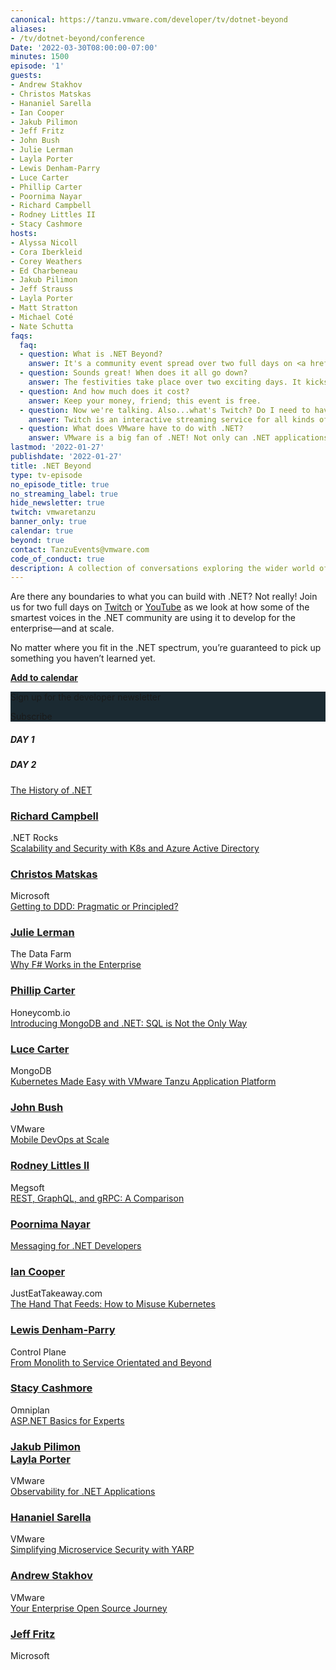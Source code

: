 ```yaml
---
canonical: https://tanzu.vmware.com/developer/tv/dotnet-beyond
aliases:
- /tv/dotnet-beyond/conference
Date: '2022-03-30T08:00:00-07:00'
minutes: 1500
episode: '1'
guests:
- Andrew Stakhov
- Christos Matskas
- Hananiel Sarella
- Ian Cooper
- Jakub Pilimon
- Jeff Fritz
- John Bush
- Julie Lerman
- Layla Porter
- Lewis Denham-Parry
- Luce Carter
- Phillip Carter
- Poornima Nayar
- Richard Campbell
- Rodney Littles II
- Stacy Cashmore
hosts:
- Alyssa Nicoll
- Cora Iberkleid
- Corey Weathers
- Ed Charbeneau
- Jakub Pilimon
- Jeff Strauss
- Layla Porter
- Matt Stratton
- Michael Coté
- Nate Schutta
faqs:
  faq:
  - question: What is .NET Beyond?
    answer: It's a community event spread over two full days on <a href="https://www.twitch.tv/vmwaretanzu">Twitch.TV</a>. Some of the smartest voices in the .NET community will come together to present and discuss how they're using .NET to develop for the enterprise, and at scale. It'll be educational for all attendees, featuring interactive, live Q&A. 
  - question: Sounds great! When does it all go down?
    answer: The festivities take place over two exciting days. It kicks off on March 30, 2022 at 10:30 AM ET/7:30 AM PT/3:30 PM GMT, and on March 31, 2022 at 4:45 AM ET/1:45 AM PT/9:45 AM GMT. It's gonna be a worldwide jam.
  - question: And how much does it cost?
    answer: Keep your money, friend; this event is free. 
  - question: Now we're talking. Also...what's Twitch? Do I need to have an account there?
    answer: Twitch is an interactive streaming service for all kinds of content. You don't need an account to watch any of the .NET Beyond talks, but you will need to sign up and log in to participate in the chat. 
  - question: What does VMware have to do with .NET?
    answer: VMware is a big fan of .NET! Not only can .NET applications be deployed to VMware Tanzu, but we're part of the .NET Foundation and support Steeltoe.io.
lastmod: '2022-01-27'
publishdate: '2022-01-27'
title: .NET Beyond
type: tv-episode
no_episode_title: true
no_streaming_label: true
hide_newsletter: true
twitch: vmwaretanzu
banner_only: true
calendar: true
beyond: true
contact: TanzuEvents@vmware.com
code_of_conduct: true
description: A collection of conversations exploring the wider world of .NET
---
```

<div id='day-1-reminder' class='p-md-5 p-3' style='display: none; width: 500px;max-width:100%;'>
<h3 class='text-white mb-3 text-center'>Add to calendar</h3>
<div class='d-flex justify-content-center'>
    <a href="https://d1fto35gcfffzn.cloudfront.net/dev-portal/NET-Beyond.ics"
      class='beyond-btn btn mr-2 mb-2 position-relative z-1'><span class="position-relative">Outlook/iCal</span></a> 
    <a href="https://www.google.com/calendar/render?action=TEMPLATE&text=.NET+Beyond&details=Join+some+of+the+smartest+voices+in+the+.NET+community+on+Twitch+as+they+come+together+to+present+and+discuss+how+they%27re+using+.NET+to+develop+for+the+enterprise+and+at+scale.%0A%0AWatch+here%3A+https%3A%2F%2Fwww.twitch.tv%2Fvmwaretanzu&dates=20220330T150000Z%2F20220331T180000Z" class='beyond-btn btn mb-2 position-relative z-1'><span class="position-relative">Google Calendar</span></a>
</div>
</div>
<div class="row mb-5">
<div class="col-lg-9 col-12 px-0 pr-lg-5">
<p class="m-0">Are there any boundaries to what you can build with .NET? Not really! Join us for two full days on <a href="https://www.twitch.tv/vmwaretanzu">Twitch</a> or <a href='https://dotnetbeyond.io/youtube'>YouTube</a> as we look at how some of the smartest voices in the .NET community are using it to develop for the enterprise—and at scale.</p><p>No matter where you fit in the .NET spectrum, you’re guaranteed to pick up something you haven’t learned yet.</p>
<p class="mb-0"><strong><a class='lightbox' href='#day-1-reminder'><i class='fa fa-calendar-check ml-0 mr-1'></i>Add to calendar</a></strong></p>
</div>
<div class="col-lg-3 col-12 mt-lg-0 mt-4 text-center p-4 newsletter-outer" style="background-color: #1B2A32">
<div class="newsletter">
  <p class="text-white mt-0">Sign up for the developer newsletter</p>
  <div class='btn beyond-btn btn-small click-to-show position-relative'><span class="position-relative">Subscribe</span></div>
  <script src="https://connect.tanzu.vmware.com/js/forms2/js/forms2.min.js"></script>
  <form id="mktoForm_1609" class="hidden float-lg-right"></form>
  <script>
    MktoForms2.setOptions({formXDPath : "/rs/pivotal/images/marketo-xdframe-relative.html"});
    MktoForms2.loadForm("https://connect.tanzu.vmware.com", "625-IUJ-009", 1609, function(form){
      form.setValues({ "Function__c": "Developer", "utm_campaign__c": "NET Beyond"  });
      form.onSuccess(function(values, followUpUrl) {
        form.getFormElem().hide();
        window.dataLayer = window.dataLayer || [];
        window.dataLayer.push({
            'event' : 'ctaSubmitted',  
            'eventCategory': 'Subscription',  
            'eventAction': 'Form Submitted',
            'eventLabel': 'Newsletter'
        });
        window.dataLayer.push({'event': 'logEvent', 'eventType': 'newsletter subscribed', 'eventProperties': {'page name': '{{ .Title }}', 'source': 'footer'} });
        sendAmplitudeEventOnLoad('newsletter subscribed', {'page name': '{{ .Title }}', 'source': 'footer', 'url path': window.location.pathname});
        $('.confirmation').show();
        return false;
      });
    });
  </script>
  <div class='confirmation' style="display:none">Done!</div>
</div>
</div>
</div>

<div class="day-toggle row">
<h5 id="day-1" class="p-4 d-inline-block mb-0 day active">DAY 1</h2>
<h5 id="day-2" class="p-4 d-inline-block mb-0 day">DAY 2</h2>
</div>

<script>
function convertTime(sessionTime) {
  var date = new Date(sessionTime);
  hours = date.getHours();
  hours = ("0" + hours).slice(-2);
  document.write(hours + ':' + (date.getMinutes()<10?'0':'') + date.getMinutes() + ' ' + date.toLocaleString("en", {timeZoneName: "short"}).split(' ').pop());
}
</script>
<div id="day-1-agenda" class="agenda p-lg-5 p-3">
<div class="row py-3 border-bottom flex-nowrap">
  <div class="time col-2 pl-0 h4"><script>convertTime("3/30/2022 15:00 UTC")</script></div>
  <div class="talk-title col-5 h4"><a class="lightbox" href="#history">The History of .NET</a></div>
  <div class="col-sm-1 col-0 px-0 px-0"></div>
  <div class="name col-4">
    <h3 class="h4 py-0">
      <a href="/developer/team/richard-campbell/">Richard Campbell</a>
    </h3>
    <span class="company d-block fs-90 opacity-4">.NET Rocks</span>
  </div>
</div>
<div id="history" class='p-md-5 p-3' style='display: none;width:600px;max-width:100%;'><div class="h3 text-white">The History of .NET</div><p>.NET continues to evolve—but how did it get here? Join Richard Campbell on a tour of the history of .NET, Visual Studio, and the related tools that have been helping developers produce millions of applications. So many forces shape how development tools are created, and Richard ties together the story of the hardware, software, market, and political forces that have brought .NET to be an open source, cross-platform development platform. The winding path of .NET has been influenced by many things along the way, and the future looks bright!</p></div>
<div class="row py-3 border-bottom flex-nowrap">
  <div class="time col-2 pl-0 h4"><script>convertTime("3/30/2022 16:00 UTC")</script></div>
  <div class="talk-title col-5 h4"><a class="lightbox" href="#scalability-and-security">Scalability and Security with K8s and Azure Active Directory</a></div>
  <div class="col-sm-1 col-0 px-0"></div>
  <div class="name col-4">
    <h3 class="h4 py-0">
      <a href="/developer/team/christos-matskas/">Christos Matskas</a>
    </h3>
    <span class="company d-block fs-90 opacity-4">Microsoft</span>
  </div>
</div>
<div id="scalability-and-security" class='p-md-5 p-3' style='display: none;width:600px;max-width:100%;'><div class="h3 text-white">Scalability and Security with K8s and Azure Active Directory</div><p>With more solutions moving to K8s, we need to provide robust ways to secure access to applications and services. In this session, we'll take a look at the latest features in Azure AD to allow K8s clusters to securely access cloud resources from anywhere, eliminating the need for secrets and keys. Join Christos to learn how to take your K8s clusters to the next level.</p></div>
<div class="row py-3 border-bottom flex-nowrap">
  <div class="time col-2 pl-0 h4"><script>convertTime("3/30/2022 17:00 UTC")</script></div>
  <div class="talk-title col-5 h4"><a class="lightbox" href="#ddd">Getting to DDD: Pragmatic or Principled?</a></div>
  <div class="col-sm-1 col-0 px-0"></div>
  <div class="name col-4">
    <h3 class="h4 py-0">
      <a href="/developer/team/julie-lerman/">Julie Lerman</a>
    </h3>
    <span class="company d-block fs-90 opacity-4">The Data Farm</span>
  </div>
</div>
<div id="ddd" class='p-md-5 p-3' style='display: none;width:600px;max-width:100%;'><div class="h3 text-white">Getting to DDD: Pragmatic or Principled?</div><p>Domain-driven design (DDD) is a vast topic. There are so many wonderful concepts, philosophies, patterns, practices, and techniques to learn and benefit from. Some of the best minds in the industry have been tuning these practices for years to ensure developers are able to implement proven, successful approaches to software design. Domain modeling in particular is very specific with guidance on designing and coordinating the dance between the myriad moving parts in our system. Yet learning the principles of DDD can be daunting for developers who are new to it. To encourage and enable more developers to get on the path of DDD, is it reasonable to allow a more pragmatic approach over a principled approach of adhering strictly to DDD guidelines? Should developers be encouraged to start with low-hanging fruit that they can quickly benefit from in their software projects while they continue to learn, to gain a deeper understanding of domain-driven design in order to evolve and adapt their practices as they move closer and closer to the beauty we all know that can be achieved with DDD?</p></div>
<div class="row py-3 border-bottom flex-nowrap">
  <div class="time col-2 pl-0 h4"><script>convertTime("3/30/2022 18:00 UTC")</script></div>
  <div class="talk-title col-5 h4"><a class="lightbox" href="#f-sharp">Why F# Works in the Enterprise</a></div>
  <div class="col-sm-1 col-0 px-0"></div>
  <div class="name col-4">
    <h3 class="h4 py-0">
      <a href="/developer/team/phillip-carter/">Phillip Carter</a>
    </h3>
    <span class="company d-block fs-90 opacity-4">Honeycomb.io</span>
  </div>
</div>
<div id="f-sharp" class='p-md-5 p-3' style='display: none;width:600px;max-width:100%;'><div class="h3 text-white">Why F# Works in the Enterprise</div><p>F# is a modern .NET language, built by Microsoft and a strong open source community. Although it carries a certain "coolness" factor that's not typically found in enterprise programming, F# has a storied history at Microsoft and other enterprises worldwide. In this talk, Phillip will cover some of that history and then dive into several reasons why F# is a great choice for your next project in an enterprise system. Phillip will cover aspects of the language, tooling, and ecosystem, and finish off with some suggestions for how to easily and safely incorporate F# into your codebase.</p></div>
<div class="row py-3 border-bottom flex-nowrap">
  <div class="time col-2 pl-0 h4"><script>convertTime("3/30/2022 19:00 UTC")</script></div>
  <div class="talk-title col-5 h4"><a class="lightbox" href="#mongodb">Introducing MongoDB and .NET: SQL is Not the Only Way</a></div>
  <div class="col-sm-1 col-0 px-0"></div>
  <div class="name col-4">
    <h3 class="h4 py-0">
      <a href="/developer/team/luce-carter/">Luce Carter</a>
    </h3>
    <span class="company d-block fs-90 opacity-4">MongoDB</span>
  </div>
</div>
<div id="mongodb" class='p-md-5 p-3' style='display: none;width:600px;max-width:100%;'><div class="h3 text-white">Introducing MongoDB and .NET: SQL is Not the Only Way</div><p>Once upon a time, relational databases—or RDMS (think SQL)—were the only data store in town. But now there’s a competitor, Document Databases, aka NoSQL. In this talk, you'll learn about the basic differences between them, what MongoDB is, why document databases are so powerful, how MongoDB can be used with .NET, and some really cool use cases that show databases can be cool.</p></div>
<div class="row py-3 border-bottom flex-nowrap">
  <div class="time col-2 pl-0 h4"><script>convertTime("3/30/2022 20:00 UTC")</script></div>
  <div class="talk-title col-5 h4"><a class="lightbox" href="#tap">Kubernetes Made Easy with VMware Tanzu Application Platform</a></div>
  <div class="col-sm-1 col-0 px-0"></div>
  <div class="name col-4">
    <h3 class="h4 py-0">
      <a href="/developer/team/john-bush/">John Bush</a>
    </h3>
    <span class="company d-block fs-90 opacity-4">VMware</span>
  </div>
</div>
<div id="tap" class='p-md-5 p-3' style='display: none;width:600px;max-width:100%;'><div class="h3 text-white">Kubernetes Made Easy with VMware Tanzu Application Platform</div><p>Kubernetes may be a powerful platform for running your containerized applications, but that power comes with a steep learning curve. Developers are often required to wrestle with Dockerfiles and walls of YAML to get their application properly deployed. This session will introduce you to VMware Tanzu Application Platform and show how it allows developers to stay focused on the application code and not have to worry about the complexities of containers and Kubernetes.</p></div>
<div class="row py-3 flex-nowrap">
  <div class="time col-2 pl-0 h4"><script>convertTime("3/30/2022 21:00 UTC")</script></div>
  <div class="talk-title col-5 h4"><a class="lightbox" href="#mobile">Mobile DevOps at Scale</a></div>
  <div class="col-sm-1 col-0 px-0"></div>
  <div class="name col-4">
    <h3 class="h4 py-0">
      <a href="/developer/team/rodney-littles-ii/">Rodney Littles II</a>
    </h3>
    <span class="company d-block fs-90 opacity-4">Megsoft</span>
  </div>
</div>
<div id="mobile" class='p-md-5 p-3' style='display: none;width:600px;max-width:100%;'><div class="h3 text-white">Mobile DevOps at Scale</div><p>DevOps is a practice that many organizations are using to increase their ability to reliably release software. In the world of mobile applications, we need to ensure that a binary is shipped and that it's in line with server side changes. In this world of binaries and distributed back end systems, how do we handle development operations at scale? Continuous integration, releases, mobile binaries, signing, and testing all matter to an enterprise deploying mobile applications. We'll look at some good practices around how to version, build, test, sign, and release your mobile applications across an enterprise.</p></div>
</div>
<div id="day-2-agenda" class="agenda p-lg-5 p-3">
<div class="row py-3 border-bottom flex-nowrap">
  <div class="time col-2 pl-0 h4"><script>convertTime("3/31/2022 09:00 UTC")</script></div>
  <div class="talk-title col-5 h4"><a class="lightbox" href="#rest">REST, GraphQL, and gRPC: A Comparison</a></div>
  <div class="col-sm-1 col-0 px-0"></div>
  <div class="name col-4">
    <h3 class="h4 py-0">
      <a href="/developer/team/poornima-nayar/">Poornima Nayar</a>
    </h3>
    <span class="company d-block fs-90 opacity-4"></span>
  </div>
</div>
<div id="rest" class='p-md-5 p-3' style='display: none;width:600px;max-width:100%;'><div class="h3 text-white">REST, GraphQL, and gRPC: A Comparison</div><p>No matter the industry, applications need to talk to each other. So, developers often build bridges—Application Programming Interfaces (API)—to allow one system to communicate to another.</p><p>Over time, different API architectural styles have been released. Each of them has its own characteristics, patterns of data exchange, pros and cons. REST, GraphQL, and gRPC are three main options when it comes to API development and implementation. In this session, Poornima will cover what REST, GraphQL, and gRPC are from a .NET perspective and give you a comprehensive comparison between them.
</p></div>
<div class="row py-3 border-bottom flex-nowrap">
  <div class="time col-2 pl-0 h4"><script>convertTime("3/31/2022 10:00 UTC")</script></div>
  <div class="talk-title col-5 h4"><a class="lightbox" href="#messaging">Messaging for .NET Developers</a></div>
  <div class="col-sm-1 col-0 px-0"></div>
  <div class="name col-4">
    <h3 class="h4 py-0">
      <a href="/developer/team/ian-cooper/">Ian Cooper</a>
    </h3>
    <span class="company d-block fs-90 opacity-4" style="overflow-wrap: break-word;">JustEatTakeaway.com</span>
  </div>
</div>
<div id="messaging" class='p-md-5 p-3' style='display: none;width:600px;max-width:100%;'><div class="h3 text-white">Messaging for .NET Developers</div><p>In this talk we will look at why we might use messaging, and how we use messaging in a .NET app. <p>We'll start by exploring distribution and why we can think about conversations between processes being synchronous or asynchronous, and exposing functionality or exchanging data. Then we will talk about where messaging fits, and the contexts in which we might prefer it. Along the way we should get a better understanding of messaging compared to alternatives like sharing a database or HTTTP/GRPC.</p><p>Then we will show an example of using messaging in a .NET app.</p><p>Finally, we will give pointers to resources for those who wish to explore this topic in greater detail, now that they have mastered the basics.</p></div>
<div class="row py-3 border-bottom flex-nowrap">
  <div class="time col-2 pl-0 h4"><script>convertTime("3/31/2022 11:00 UTC")</script></div>
  <div class="talk-title col-5 h4"><a class="lightbox" href="#misuse">The Hand That Feeds: How to Misuse Kubernetes</a></div>
  <div class="col-sm-1 col-0 px-0"></div>
  <div class="name col-4">
    <h3 class="h4 py-0">
      <a href="/developer/team/lewis-denham-parry/">Lewis Denham-Parry</a>
    </h3>
    <span class="company d-block fs-90 opacity-4">Control Plane</span>
  </div>
</div>
<div id="misuse" class='p-md-5 p-3' style='display: none;width:600px;max-width:100%;'><div class="h3 text-white">The Hand That Feeds: How to Misuse Kubernetes</div><p>We usually trust the hand that feeds, but what happens when we can't trust the hand that feeds us? How do we run applications when there is little to no trust?</p><p>In this session, we're going to start by taking a look at attack paths in and around Kubernetes, acting as a Red Team. We'll take advantage of an OWASP vulnerability within a supply chain attack giving us an entry point. From there, together we'll explore how an attacker can take further control of the cluster via lateral and vertical movements.</p><p>Once we have your attention from seeing how this could be someone's worst day, we'll look at how we can patch this up as a Blue Team. We’ll see what we have available from Kubernetes that can mitigate some of this disaster, and what practices we should put in place to further strengthen and defend our compute.</p><p>From attending this session, you'll leave with a Purple Team understanding of core concepts within Kubernetes, that defence is strengthened with depth, and how we can defend from Script Kiddies to Nation States.</p></div>
<div class="row py-3 border-bottom flex-nowrap">
  <div class="time col-2 pl-0 h4"><script>convertTime("3/31/2022 12:00 UTC")</script></div>
  <div class="talk-title col-5 h4"><a class="lightbox" href="#monolith">From Monolith to Service Orientated and Beyond</a></div>
  <div class="col-sm-1 col-0 px-0"></div>
  <div class="name col-4">
    <h3 class="h4 py-0">
      <a href="/developer/team/stacy-cashmore/">Stacy Cashmore</a>
    </h3>
    <span class="company d-block fs-90 opacity-4">Omniplan</span>
  </div>
</div>
<div id="monolith" class='p-md-5 p-3' style='display: none;width:600px;max-width:100%;'><div class="h3 text-white">From Monolith to Service Orientated and Beyond</div><p>In the autumn of 2018, we were faced with an application that wasn't performing and was very hard to change. Deployment was hit and miss almost every time.</p><p>We did the thing that you're warned against (for good reason!) and started from scratch.</p><p>This is our journey on taking that application from technical concept to production: how we included the experience of our team in our initial decisions, the things we learnt as the code was evolving, and during performance testing. And what our plans are for the future to make it even better—and raise our team at the same time!</p></div>
<div class="row py-3 border-bottom flex-nowrap">
  <div class="time col-2 pl-0 h4"><script>convertTime("3/31/2022 13:00 UTC")</script></div>
  <div class="talk-title col-5 h4"><a class="lightbox" href="#asp">ASP.NET Basics for Experts</a></div>
  <div class="col-sm-1 col-0 px-0"></div>
  <div class="name col-4">
    <h3 class="h4 py-0">
      <a href="/developer/team/jakub-pilimon/">Jakub Pilimon</a>
      <br>
      <a href="/developer/team/layla-porter/">Layla Porter</a>
    </h3>
    <span class="company d-block fs-90 opacity-4">VMware</span>
  </div>
</div>
<div id="asp" class='p-md-5 p-3' style='display: none;width:600px;max-width:100%;'><div class="h3 text-white">ASP.NET Basics for Experts</div><p>People love to stay in their comfort zone; but what if you have to step outside of it and embrace a new programming language, one that happens to be ASP.NET?<p><p>Jakub is a Java/Spring developer and architect. He’s never used ASP.NET before and he has questions. Lots of questions.</p><p>Layla, a .NET developer, intends to answer Jakub’s questions and more in this demo-rich session.</p><p>But don’t worry, there will also be something for existing ASP.NET developers as we delve into the ways an ASP.NET application is configured to support services:</p><ul><li>Dependency injection and inversion of control</li><li>HTTP clients and policies</li><li>Resiliency and circuit breakers</li><li>Databases connections</li><li>Discovery clients</li><li>And more!</li></ul>
</p></div>
<div class="row py-3 border-bottom flex-nowrap">
  <div class="time col-2 pl-0 h4"><script>convertTime("3/31/2022 14:00 UTC")</script></div>
  <div class="talk-title col-5 h4"><a class="lightbox" href="#observability">Observability for .NET Applications</a></div>
  <div class="col-sm-1 col-0 px-0"></div>
  <div class="name col-4">
    <h3 class="h4 py-0">
      <a href="/developer/team/hananiel-sarella/">Hananiel Sarella</a>
    </h3>
    <span class="company d-block fs-90 opacity-4">VMware</span>
  </div>
</div>
<div id="observability" class='p-md-5 p-3' style='display: none;width:600px;max-width:100%;'><div class="h3 text-white">Observability for .NET Applications</div><p>Distributed application architectures enable enterprises to easily scale their applications to meet increasing growth and demand. At the same time, the very technology choices that make it easy to build at scale also make it more challenging to maintain at scale. The maintainability of a system is directly dependent on the ability to infer its internal states from available data.</p><p>This session will focus on using the fully OSS project OpenTelemetry to add observability to modern cloud native .NET applications and getting the insight and data needed to maintain enterprise applications. We'll see how the three pillars of observability (traces, metrics, and logs) together provide the solid foundation needed to make production your favorite place on the internet!</p></div>
<div class="row py-3 border-bottom flex-nowrap">
  <div class="time col-2 pl-0 h4"><script>convertTime("3/31/2022 15:00 UTC")</script></div>
  <div class="talk-title col-5 h4"><a class="lightbox" href="#yarp">Simplifying Microservice Security with YARP</a></div>
  <div class="col-sm-1 col-0 px-0"></div>
  <div class="name col-4">
    <h3 class="h4 py-0">
      <a href="/developer/team/andrew-stakhov/">Andrew Stakhov</a>
    </h3>
    <span class="company d-block fs-90 opacity-4">VMware</span>
  </div>
</div>
<div id="yarp" class='p-md-5 p-3' style='display: none;width:600px;max-width:100%;'><div class="h3 text-white">Simplifying Microservice Security with YARP</div><p>With constantly emerging attack vectors, evolving security standards, inherent complexity in implementation libraries, and lack of general security expertise, it's no wonder teams are scratching their heads when trying to secure their microservices. With API gateways becoming a common pattern to consolidate API surface, there's a golden opportunity to offload some of the security complexity into a centralized place. This session will look at how Microsoft's new .NET library called Yet Another Reverse Proxy (YARP) can be used to secure applications in a variety of scenarios.</p><p>Attendees will learn how to use YARP to create a uniform API surface for their apps, apply different security strategies, integrate with Federated Identity providers with OpenID Connect, and bridge line-of-business application security requirements with those of the greater organization.</p></div>
<div class="row py-3 flex-nowrap">
  <div class="time col-2 pl-0 h4"><script>convertTime("3/31/2022 16:00 UTC")</script></div>
  <div class="talk-title col-5 h4"><a class="lightbox" href="#enterprise">Your Enterprise Open Source Journey</a></div>
  <div class="col-sm-1 col-0 px-0"></div>
  <div class="name col-4">
    <h3 class="h4 py-0">
      <a href="/developer/team/jeff-fritz/">Jeff Fritz</a>
    </h3>
    <span class="company d-block fs-90 opacity-4">Microsoft</span>
  </div>
</div>
<div id="enterprise" class='p-md-5 p-3' style='display: none;width:600px;max-width:100%;'><div class="h3 text-white">Your Enterprise Open Source Journey</div><p>Open source software has been in the tech news a lot over the past 12 months. Sometimes it's been for good reasons, and sometimes for bad. No matter how you approach it, your enterprise is now part of the open source community. How do you accept new software, plan for upgrades, and contribute to those projects? In this talk, Jeff Fritz will pilot you through onboarding, maintenance strategies, and inventory management for working with open source software.</p></div>
</div>